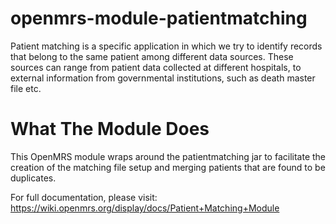 openmrs-module-patientmatching
==============================

Patient matching is a specific application in which we try to identify records that belong to the same patient among different data sources. These sources can range from patient data collected at different hospitals, to external information from governmental institutions, such as death master file etc.

What The Module Does
====================

This OpenMRS module wraps around the patientmatching jar to facilitate the creation of the matching file setup and merging patients that are found to be duplicates.


For full documentation, please visit: https://wiki.openmrs.org/display/docs/Patient+Matching+Module
